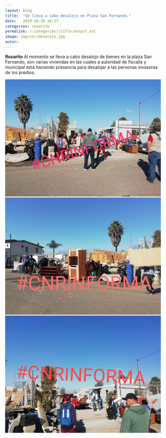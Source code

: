 ```yaml
---
layout: blog
title:  "Se lleva a cabo desalojo en Plaza San Fernando."
date:   2020-10-30 10:27  
categories: rosarito
permalink: /:categories/:title:output_ext
image: img/cnr/desalojo.jpg
autor: 
---
```


 
**Rosarito** 
Al momento se lleva a cabo desalojo de bienes en la plaza San Fernando, son varias viviendas en las cuales a autoridad de fiscalía y municipal está haciendo presencia para desalojar a las personas invasoras de los predios.

<div id="carouselExampleSlidesOnly" class="carousel slide" data-ride="carousel">
  <div class="carousel-inner">
    <div class="carousel-item active">
       <img class="d-block w-100" src="/img/cnr/desalojo.jpg" loading="lazy"  alt="Transito Vehicular">
    </div>
    <div class="carousel-item">
      <img class="d-block w-100" src="/img/cnr/desalojo-2.jpg" loading="lazy"  alt="Ayuntamiento">
    </div>
     <div class="carousel-item">
      <img class="d-block w-100" src="/img/cnr/desalojo-3.jpg" loading="lazy"  alt="Calle Valle Imperial">
    </div>
  </div>
</div>